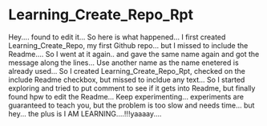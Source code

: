 # Learning_Create_Repo_Rpt
Hey.... found to edit it... So here is what happened... I first created Learning_Create_Repo, my first Github repo... but
I missed to include the Readme.... So I went at it again.. and gave the same name again and got the message along the lines... Use another name as the name enetered is already used... So I created Learning_Create_Repo_Rpt, checked on the include Readme checkbox, but missed to incldue any text... So I started exploring and tried to put comment to see if it gets into Readme, but finally found hpw to edit the Readme... Keep experimenting... experiments are guaranteed to teach you, but the problem is too slow and needs time... but hey... the plus is I AM LEARNING....!!!yaaaay....
